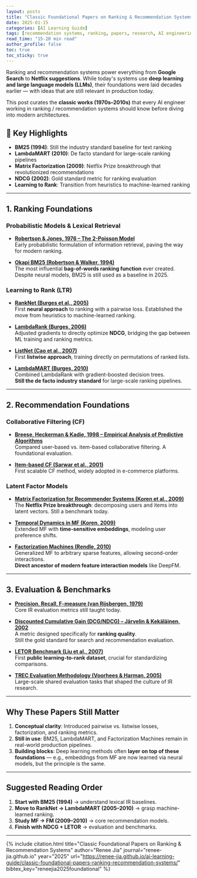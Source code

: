 ```yaml
---
layout: posts
title: "Classic Foundational Papers on Ranking & Recommendation Systems"
date: 2025-01-15
categories: [AI Learning Guide]
tags: [recommendation systems, ranking, papers, research, AI engineering]
read_time: "15-20 min read"
author_profile: false
toc: true
toc_sticky: true
---
```


Ranking and recommendation systems power everything from **Google Search** to **Netflix suggestions**. While today's systems use **deep learning and large language models (LLMs)**, their foundations were laid decades earlier — with ideas that are still relevant in production today.

This post curates the **classic works (1970s–2010s)** that every AI engineer working in ranking / recommendation systems should know before diving into modern architectures.

## 🎯 **Key Highlights**

- **BM25 (1994)**: Still the industry standard baseline for text ranking
- **LambdaMART (2010)**: De facto standard for large-scale ranking pipelines  
- **Matrix Factorization (2009)**: Netflix Prize breakthrough that revolutionized recommendations
- **NDCG (2002)**: Gold standard metric for ranking evaluation
- **Learning to Rank**: Transition from heuristics to machine-learned ranking

---

## 1. Ranking Foundations

### **Probabilistic Models & Lexical Retrieval**

- **[Robertson & Jones, 1976 – The 2-Poisson Model](https://dl.acm.org/doi/10.1145/361219.361220)**  
  Early probabilistic formulation of information retrieval, paving the way for modern ranking.

- **[Okapi BM25 (Robertson & Walker, 1994)](https://dl.acm.org/doi/10.1145/188490.188561)**  
  The most influential **bag-of-words ranking function** ever created. Despite neural models, BM25 is still used as a baseline in 2025.

### **Learning to Rank (LTR)**

- **[RankNet (Burges et al., 2005)](https://www.microsoft.com/en-us/research/publication/learning-to-rank-using-gradient-descent/)**  
  First **neural approach** to ranking with a pairwise loss. Established the move from heuristics to machine-learned ranking.

- **[LambdaRank (Burges, 2006)](https://papers.nips.cc/paper/2006/hash/2e855f9489df1315d4423641f6c977cf-Abstract.html)**  
  Adjusted gradients to directly optimize **NDCG**, bridging the gap between ML training and ranking metrics.

- **[ListNet (Cao et al., 2007)](https://dl.acm.org/doi/10.1145/1273496.1273513)**  
  First **listwise approach**, training directly on permutations of ranked lists.

- **[LambdaMART (Burges, 2010)](https://www.microsoft.com/en-us/research/publication/from-ranknet-to-lambdarank-to-lambdamart-an-overview/)**  
  Combined LambdaRank with gradient-boosted decision trees.  
  **Still the de facto industry standard** for large-scale ranking pipelines.

---

## 2. Recommendation Foundations

### **Collaborative Filtering (CF)**

- **[Breese, Heckerman & Kadie, 1998 – Empirical Analysis of Predictive Algorithms](https://www.researchgate.net/publication/220765593_Empirical_Analysis_of_Predictive_Algorithms_for_Collaborative_Filtering)**  
  Compared user-based vs. item-based collaborative filtering. A foundational evaluation.

- **[Item-based CF (Sarwar et al., 2001)](https://dl.acm.org/doi/10.1145/371920.372071)**  
  First scalable CF method, widely adopted in e-commerce platforms.

### **Latent Factor Models**

- **[Matrix Factorization for Recommender Systems (Koren et al., 2009)](https://datajobs.com/data-science-repo/Recommender-Systems-[Netflix].pdf)**  
  The **Netflix Prize breakthrough**: decomposing users and items into latent vectors. Still a benchmark today.

- **[Temporal Dynamics in MF (Koren, 2009)](https://dl.acm.org/doi/10.1145/1557019.1557072)**  
  Extended MF with **time-sensitive embeddings**, modeling user preference shifts.

- **[Factorization Machines (Rendle, 2010)](https://www.csie.ntu.edu.tw/~b97053/paper/Rendle2010FM.pdf)**  
  Generalized MF to arbitrary sparse features, allowing second-order interactions.  
  **Direct ancestor of modern feature interaction models** like DeepFM.

---

## 3. Evaluation & Benchmarks

- **[Precision, Recall, F-measure (van Rijsbergen, 1979)](https://www.worldcat.org/oclc/10686444)**  
  Core IR evaluation metrics still taught today.

- **[Discounted Cumulative Gain (DCG/NDCG) – Järvelin & Kekäläinen, 2002](https://dl.acm.org/doi/10.1145/582415.582418)**  
  A metric designed specifically for **ranking quality**.  
  Still the gold standard for search and recommendation evaluation.

- **[LETOR Benchmark (Liu et al., 2007)](https://www.microsoft.com/en-us/research/project/letor-learning-rank-information-retrieval/)**  
  First **public learning-to-rank dataset**, crucial for standardizing comparisons.

- **[TREC Evaluation Methodology (Voorhees & Harman, 2005)](https://trec.nist.gov/pubs/trec14/papers/overview.14.pdf)**  
  Large-scale shared evaluation tasks that shaped the culture of IR research.

---

## Why These Papers Still Matter

1. **Conceptual clarity**: Introduced pairwise vs. listwise losses, factorization, and ranking metrics.
2. **Still in use**: BM25, LambdaMART, and Factorization Machines remain in real-world production pipelines.
3. **Building blocks**: Deep learning methods often **layer on top of these foundations** — e.g., embeddings from MF are now learned via neural models, but the principle is the same.

---

## Suggested Reading Order

1. **Start with BM25 (1994)** → understand lexical IR baselines.
2. **Move to RankNet → LambdaMART (2005–2010)** → grasp machine-learned ranking.
3. **Study MF → FM (2009–2010)** → core recommendation models.
4. **Finish with NDCG + LETOR** → evaluation and benchmarks.

---

{% include citation.html 
  title="Classic Foundational Papers on Ranking & Recommendation Systems"
  author="Renee Jia"
  journal="renee-jia.github.io"
  year="2025"
  url="https://renee-jia.github.io/ai-learning-guide/classic-foundational-papers-ranking-recommendation-systems/"
  bibtex_key="reneejia2025foundational"
%}


